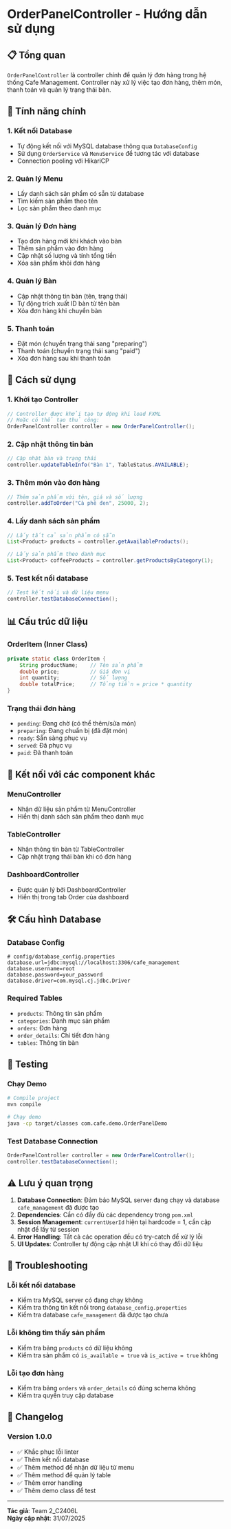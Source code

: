 # OrderPanelController - Hướng dẫn sử dụng

## 📋 Tổng quan

`OrderPanelController` là controller chính để quản lý đơn hàng trong hệ thống Cafe Management. Controller này xử lý việc tạo đơn hàng, thêm món, thanh toán và quản lý trạng thái bàn.

## 🔧 Tính năng chính

### 1. **Kết nối Database**
- Tự động kết nối với MySQL database thông qua `DatabaseConfig`
- Sử dụng `OrderService` và `MenuService` để tương tác với database
- Connection pooling với HikariCP

### 2. **Quản lý Menu**
- Lấy danh sách sản phẩm có sẵn từ database
- Tìm kiếm sản phẩm theo tên
- Lọc sản phẩm theo danh mục

### 3. **Quản lý Đơn hàng**
- Tạo đơn hàng mới khi khách vào bàn
- Thêm sản phẩm vào đơn hàng
- Cập nhật số lượng và tính tổng tiền
- Xóa sản phẩm khỏi đơn hàng

### 4. **Quản lý Bàn**
- Cập nhật thông tin bàn (tên, trạng thái)
- Tự động trích xuất ID bàn từ tên bàn
- Xóa đơn hàng khi chuyển bàn

### 5. **Thanh toán**
- Đặt món (chuyển trạng thái sang "preparing")
- Thanh toán (chuyển trạng thái sang "paid")
- Xóa đơn hàng sau khi thanh toán

## 🚀 Cách sử dụng

### 1. **Khởi tạo Controller**

```java
// Controller được khởi tạo tự động khi load FXML
// Hoặc có thể tạo thủ công:
OrderPanelController controller = new OrderPanelController();
```

### 2. **Cập nhật thông tin bàn**

```java
// Cập nhật bàn và trạng thái
controller.updateTableInfo("Bàn 1", TableStatus.AVAILABLE);
```

### 3. **Thêm món vào đơn hàng**

```java
// Thêm sản phẩm với tên, giá và số lượng
controller.addToOrder("Cà phê đen", 25000, 2);
```

### 4. **Lấy danh sách sản phẩm**

```java
// Lấy tất cả sản phẩm có sẵn
List<Product> products = controller.getAvailableProducts();

// Lấy sản phẩm theo danh mục
List<Product> coffeeProducts = controller.getProductsByCategory(1);
```

### 5. **Test kết nối database**

```java
// Test kết nối và dữ liệu menu
controller.testDatabaseConnection();
```

## 📊 Cấu trúc dữ liệu

### **OrderItem (Inner Class)**
```java
private static class OrderItem {
    String productName;    // Tên sản phẩm
    double price;          // Giá đơn vị
    int quantity;          // Số lượng
    double totalPrice;     // Tổng tiền = price * quantity
}
```

### **Trạng thái đơn hàng**
- `pending`: Đang chờ (có thể thêm/sửa món)
- `preparing`: Đang chuẩn bị (đã đặt món)
- `ready`: Sẵn sàng phục vụ
- `served`: Đã phục vụ
- `paid`: Đã thanh toán

## 🔗 Kết nối với các component khác

### **MenuController**
- Nhận dữ liệu sản phẩm từ MenuController
- Hiển thị danh sách sản phẩm theo danh mục

### **TableController**
- Nhận thông tin bàn từ TableController
- Cập nhật trạng thái bàn khi có đơn hàng

### **DashboardController**
- Được quản lý bởi DashboardController
- Hiển thị trong tab Order của dashboard

## 🛠️ Cấu hình Database

### **Database Config**
```properties
# config/database_config.properties
database.url=jdbc:mysql://localhost:3306/cafe_management
database.username=root
database.password=your_password
database.driver=com.mysql.cj.jdbc.Driver
```

### **Required Tables**
- `products`: Thông tin sản phẩm
- `categories`: Danh mục sản phẩm
- `orders`: Đơn hàng
- `order_details`: Chi tiết đơn hàng
- `tables`: Thông tin bàn

## 🧪 Testing

### **Chạy Demo**
```bash
# Compile project
mvn compile

# Chạy demo
java -cp target/classes com.cafe.demo.OrderPanelDemo
```

### **Test Database Connection**
```java
OrderPanelController controller = new OrderPanelController();
controller.testDatabaseConnection();
```

## ⚠️ Lưu ý quan trọng

1. **Database Connection**: Đảm bảo MySQL server đang chạy và database `cafe_management` đã được tạo
2. **Dependencies**: Cần có đầy đủ các dependency trong `pom.xml`
3. **Session Management**: `currentUserId` hiện tại hardcode = 1, cần cập nhật để lấy từ session
4. **Error Handling**: Tất cả các operation đều có try-catch để xử lý lỗi
5. **UI Updates**: Controller tự động cập nhật UI khi có thay đổi dữ liệu

## 🔧 Troubleshooting

### **Lỗi kết nối database**
- Kiểm tra MySQL server có đang chạy không
- Kiểm tra thông tin kết nối trong `database_config.properties`
- Kiểm tra database `cafe_management` đã được tạo chưa

### **Lỗi không tìm thấy sản phẩm**
- Kiểm tra bảng `products` có dữ liệu không
- Kiểm tra sản phẩm có `is_available = true` và `is_active = true` không

### **Lỗi tạo đơn hàng**
- Kiểm tra bảng `orders` và `order_details` có đúng schema không
- Kiểm tra quyền truy cập database

## 📝 Changelog

### **Version 1.0.0**
- ✅ Khắc phục lỗi linter
- ✅ Thêm kết nối database
- ✅ Thêm method để nhận dữ liệu từ menu
- ✅ Thêm method để quản lý table
- ✅ Thêm error handling
- ✅ Thêm demo class để test

---

**Tác giả**: Team 2_C2406L  
**Ngày cập nhật**: 31/07/2025


